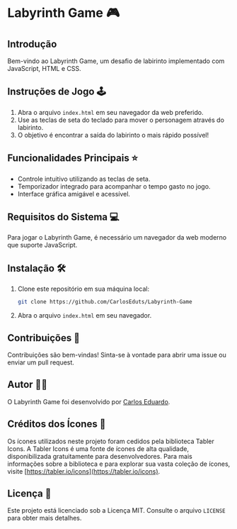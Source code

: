 # Labyrinth Game 🎮

## Introdução

Bem-vindo ao Labyrinth Game, um desafio de labirinto implementado com JavaScript, HTML e CSS.

## Instruções de Jogo 🕹️

1. Abra o arquivo `index.html` em seu navegador da web preferido.
2. Use as teclas de seta do teclado para mover o personagem através do labirinto.
3. O objetivo é encontrar a saída do labirinto o mais rápido possível!

## Funcionalidades Principais ⭐

- Controle intuitivo utilizando as teclas de seta.
- Temporizador integrado para acompanhar o tempo gasto no jogo.
- Interface gráfica amigável e acessível.

## Requisitos do Sistema 💻

Para jogar o Labyrinth Game, é necessário um navegador da web moderno que suporte JavaScript.

## Instalação 🛠️

1. Clone este repositório em sua máquina local:

   ```bash
   git clone https://github.com/CarlosEduts/Labyrinth-Game
   ```

2. Abra o arquivo `index.html` em seu navegador.

## Contribuições 🤝

Contribuições são bem-vindas! Sinta-se à vontade para abrir uma issue ou enviar um pull request.

## Autor 👨‍💻

O Labyrinth Game foi desenvolvido por [Carlos Eduardo](https://github.com/CarlosEduts).

## Créditos dos Ícones 🎨

Os ícones utilizados neste projeto foram cedidos pela biblioteca Tabler Icons. A Tabler Icons é uma fonte de ícones de alta qualidade, disponibilizada gratuitamente para desenvolvedores. Para mais informações sobre a biblioteca e para explorar sua vasta coleção de ícones, visite [https://tabler.io/icons](https://tabler.io/icons).

## Licença 📝

Este projeto está licenciado sob a Licença MIT. Consulte o arquivo `LICENSE` para obter mais detalhes.
